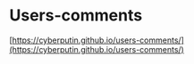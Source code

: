 # Users-comments 

[https://cyberputin.github.io/users-comments/](https://cyberputin.github.io/users-comments/)